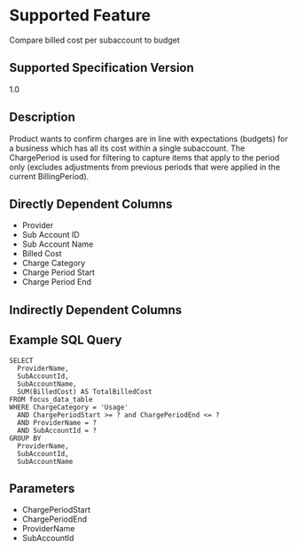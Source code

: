 # Supported Feature

Compare billed cost per subaccount to budget

## Supported Specification Version
1.0

## Description
Product wants to confirm charges are in line with expectations (budgets) for a business which has all its cost within a single subaccount. The ChargePeriod is used for filtering to capture items that apply to the period only (excludes adjustments from previous periods that were applied in the current BillingPeriod).

## Directly Dependent Columns
* Provider
* Sub Account ID
* Sub Account Name
* Billed Cost
* Charge Category
* Charge Period Start
* Charge Period End

## Indirectly Dependent Columns



## Example SQL Query
```
SELECT
  ProviderName,
  SubAccountId,
  SubAccountName,
  SUM(BilledCost) AS TotalBilledCost
FROM focus_data_table
WHERE ChargeCategory = 'Usage'
  AND ChargePeriodStart >= ? and ChargePeriodEnd <= ?
  AND ProviderName = ?  
  AND SubAccountId = ?  
GROUP BY
  ProviderName,
  SubAccountId,
  SubAccountName
```

## Parameters
* ChargePeriodStart
* ChargePeriodEnd
* ProviderName
* SubAccountId
